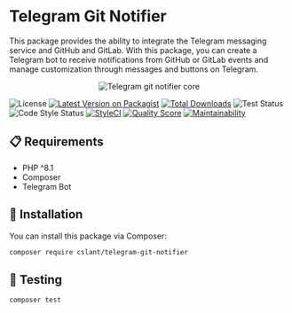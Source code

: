 # Telegram Git Notifier

This package provides the ability to integrate the Telegram messaging service and GitHub and GitLab.
With this package,
you can create a Telegram bot to receive notifications from GitHub or GitLab events
and manage customization through messages and buttons on Telegram.

<p align="center">
  <img alt="Telegram git notifier core" src="https://github.com/cslant/telegram-git-notifier/assets/35853002/193e523b-4654-4f61-aaf4-5b6d106b67e3" />
</p>

![License](https://img.shields.io/github/license/cslant/telegram-git-notifier.svg?style=flat-square)
[![Latest Version on Packagist](https://img.shields.io/packagist/v/cslant/telegram-git-notifier.svg?style=flat-square)](https://packagist.org/cslant/telegram-git-notifier)
[![Total Downloads](https://img.shields.io/packagist/dt/cslant/telegram-git-notifier.svg?style=flat-square)](https://packagist.org/packages/cslant/telegram-git-notifier)
![Test Status](https://img.shields.io/github/actions/workflow/status/cslant/telegram-git-notifier/setup_test.yml?label=tests&branch=main)
![Code Style Status](https://img.shields.io/github/actions/workflow/status/cslant/telegram-git-notifier/php-cs-fixer.yml?label=code%20style&branch=main)
[![StyleCI](https://styleci.io/repos/683908657/shield)](https://styleci.io/repos/683908657)
[![Quality Score](https://img.shields.io/scrutinizer/g/cslant/telegram-git-notifier.svg?style=flat-square)](https://scrutinizer-ci.com/g/cslant/telegram-git-notifier)
[![Maintainability](https://api.codeclimate.com/v1/badges/b6f16164d55809d0918e/maintainability)](https://codeclimate.com/github/cslant/telegram-git-notifier/maintainability)

## 📋 Requirements

- PHP ^8.1
- Composer
- Telegram Bot

## 🔧 Installation

You can install this package via Composer:

```bash
composer require cslant/telegram-git-notifier
```

## 🧪 Testing

```bash
composer test
```
